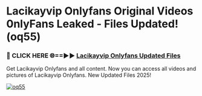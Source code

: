 # Lacikayvip Onlyfans Original Videos 0nlyFans Leaked - Files Updated! (oq55)

<h3>🔴 CLICK HERE 🌐==►► <a href="https://tinyurl.com/ehrbuxhb" rel="nofollow">Lacikayvip Onlyfans Updated Files</a></h3>

Get Lacikayvip Onlyfans and all content. Now you can access all videos and pictures of Lacikayvip Onlyfans. New Updated Files 2025!

[![oq55](https://i.imgur.com/lVYEuWS.gif)](https://tinyurl.com/ehrbuxhb)
